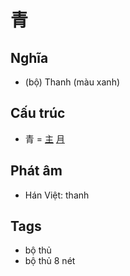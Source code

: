 # 青

## Nghĩa

* (bộ) Thanh (màu xanh)

## Cấu trúc
* 青 = [主](主.md) [月](月.md)

## Phát âm

* Hán Việt: thanh

## Tags
* bộ thủ
* bộ thủ 8 nét

<script>window.HANZI_FIELD='青';</script>
